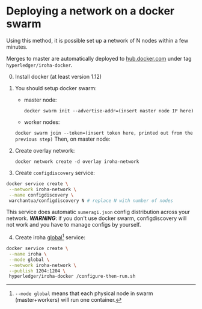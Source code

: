 # Deploying a network on a docker swarm

Using this method, it is possible set up a network of N nodes within a few minutes.

Merges to master are automatically deployed to [hub.docker.com](https://hub.docker.com/r/hyperledger/iroha-docker/) under tag `hyperledger/iroha-docker`.


0. Install docker (at least version 1.12)

1. You should setup docker swarm: 

   - master node: 

     ```docker swarm init --advertise-addr=(insert master node IP here)```

   -  worker nodes: 

     ```docker swarm join --token=(insert token here, printed out from the previous step)```
Then, on master node:

2. Create overlay network: 

   ```docker network create -d overlay iroha-network```

3. Create `configdiscovery` service:

```bash
docker service create \
 --network iroha-network \
 --name configdiscovery \
 warchantua/configdiscovery N # replace N with number of nodes
```

This service does automatic `sumeragi.json` config distribution across your network. 
***WARNING***: if you don't use docker swarm, configdiscovery will not work and you have to manage configs by yourself.

4. Create iroha [global](https://docs.docker.com/engine/reference/commandline/service_create/)[^1] service:

```bash
docker service create \
 --name iroha \
 --mode global \
 --network iroha-network \
 --publish 1204:1204 \
 hyperledger/iroha-docker /configure-then-run.sh
```


[^1]: `--mode global` means that each physical node in swarm (master+workers) will run one container.